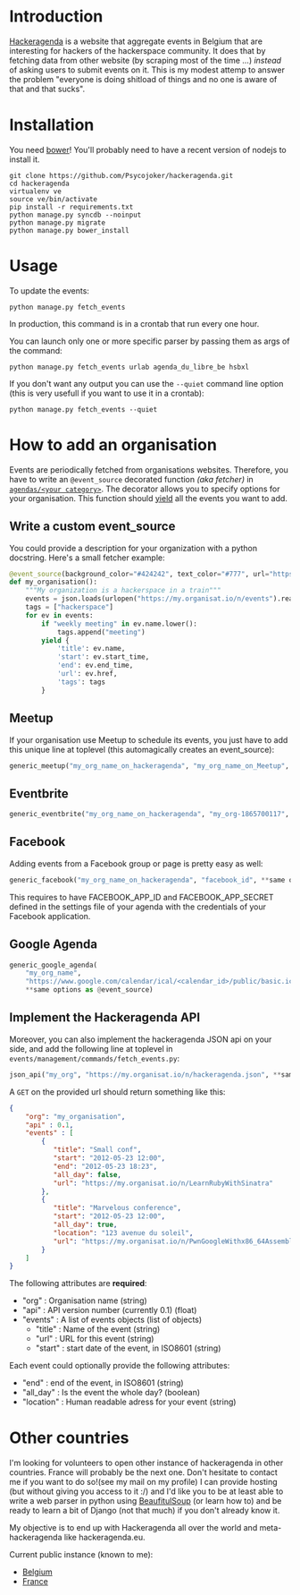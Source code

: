 # Introduction

[Hackeragenda](http://hackeragenda.be) is a website that aggregate events in Belgium that are
interesting for hackers of the hackerspace community. It does that by fetching
data from other website (by scraping most of the time ...) *instead* of asking
users to submit events on it. This is my modest attemp to answer the problem
"everyone is doing shitload of things and no one is aware of that and that
sucks".

# Installation

You need [bower](http://bower.io/)! You'll probably need to have a recent 
version of nodejs to install it.

``` shell
git clone https://github.com/Psycojoker/hackeragenda.git
cd hackeragenda
virtualenv ve
source ve/bin/activate
pip install -r requirements.txt
python manage.py syncdb --noinput
python manage.py migrate
python manage.py bower_install
```

# Usage

To update the events:

``` shell
python manage.py fetch_events
```

In production, this command is in a crontab that run every one hour.

You can launch only one or more specific parser by passing them as args of the command:

``` shell
python manage.py fetch_events urlab agenda_du_libre_be hsbxl
```

If you don't want any output you can use the <code>--quiet</code> command line
option (this is very usefull if you want to use it in a crontab):

``` shell
python manage.py fetch_events --quiet
```

# How to add an organisation

Events are periodically fetched from organisations websites. Therefore, you 
have to write an `@event_source` decorated function *(aka fetcher)* in 
[`agendas/<your category>`](http://github.com/Psycojoker/hackeragenda/tree/master/agendas/). The decorator allows you to
specify options for your organisation. This function should 
[yield](https://wiki.python.org/moin/Generators) all the events you want to add.


## Write a custom event_source

You could provide a description for your organization with a python docstring.
Here's a small fetcher example:

```python
@event_source(background_color="#424242", text_color="#777", url="https://my.organisat.io/n")
def my_organisation():
    """My organization is a hackerspace in a train"""
    events = json.loads(urlopen("https://my.organisat.io/n/events").read())
    tags = ["hackerspace"]
    for ev in events:
        if "weekly meeting" in ev.name.lower():
            tags.append("meeting")
        yield {
            'title': ev.name,
            'start': ev.start_time,
            'end': ev.end_time,
            'url': ev.href,
            'tags': tags
        }
```

## Meetup

If your organisation use Meetup to schedule its events, you just have to add
this unique line at toplevel (this automagically creates an event_source):

```python
generic_meetup("my_org_name_on_hackeragenda", "my_org_name_on_Meetup", **same options as @event_source)
```

## Eventbrite

```python
generic_eventbrite("my_org_name_on_hackeragenda", "my_org-1865700117", **same options as @event_source)
```

## Facebook

Adding events from a Facebook group or page is pretty easy as well:

```python
generic_facebook("my_org_name_on_hackeragenda", "facebook_id", **same options as @event_source)
```

This requires to have FACEBOOK_APP_ID and FACEBOOK_APP_SECRET defined in the
settings file of your agenda with the credentials of your Facebook
application.

## Google Agenda

```python
generic_google_agenda(
    "my_org_name",
    "https://www.google.com/calendar/ical/<calendar_id>/public/basic.ics",
    **same options as @event_source)
```

## Implement the Hackeragenda API

Moreover, you can also implement the hackeragenda JSON api on your side, and add
the following line at toplevel in `events/management/commands/fetch_events.py`:

```python
json_api("my_org", "https://my.organisat.io/n/hackeragenda.json", **same options as @event_source)
```

A `GET` on the provided url should return something like this:

```json
{
    "org": "my_organisation",
    "api" : 0.1,
    "events" : [
        {
           "title": "Small conf",
           "start": "2012-05-23 12:00",
           "end": "2012-05-23 18:23",
           "all_day": false,
           "url": "https://my.organisat.io/n/LearnRubyWithSinatra"
        },
        {
           "title": "Marvelous conference",
           "start": "2012-05-23 12:00",
           "all_day": true,
           "location": "123 avenue du soleil",
           "url": "https://my.organisat.io/n/PwnGoogleWithx86_64Assembly"
        }
    ]
}
```

The following attributes are **required**:

* "org" : Organisation name (string)
* "api" : API version number (currently 0.1) (float)
* "events" : A list of events objects (list of objects)
    * "title" : Name of the event (string)
    * "url" : URL for this event (string)
    * "start" : start date of the event, in ISO8601 (string)

Each event could optionally provide the following attributes:

* "end" : end of the event, in ISO8601 (string)
* "all_day" : Is the event the whole day? (boolean)
* "location" : Human readable adress for your event (string)

# Other countries

I'm looking for volunteers to open other instance of hackeragenda in other
countries. France will probably be the next one. Don't hesitate to contact me
if you want to do so!(see my mail on my profile) I can provide hosting (but
without giving you access to it :/) and I'd like you to be at least able to
write a web parser in python using
[BeaufitulSoup](http://www.crummy.com/software/BeautifulSoup/) (or learn how
to) and be ready to learn a bit of Django (not that much) if you don't already
know it.

My objective is to end up with Hackeragenda all over the world and
meta-hackeragenda like hackeragenda.eu.

Current public instance (known to me):

* [Belgium](http://hackeragenda.be)
* [France](http://hackeragenda.fr)
